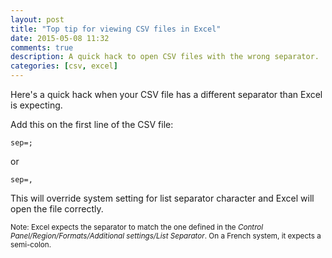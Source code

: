 ```yaml
---
layout: post
title: "Top tip for viewing CSV files in Excel"
date: 2015-05-08 11:32
comments: true
description: A quick hack to open CSV files with the wrong separator.
categories: [csv, excel]
---
```

Here's a quick hack when your CSV file has a different separator than Excel is expecting.

Add this on the first line of the CSV file:

    sep=;

or

    sep=,

This will override system setting for list separator character and Excel will open the file correctly.

<sup>Note: Excel expects the separator to match the one defined in the _Control Panel/Region/Formats/Additional settings/List Separator_. On a French system, it expects a semi-colon.</sup>